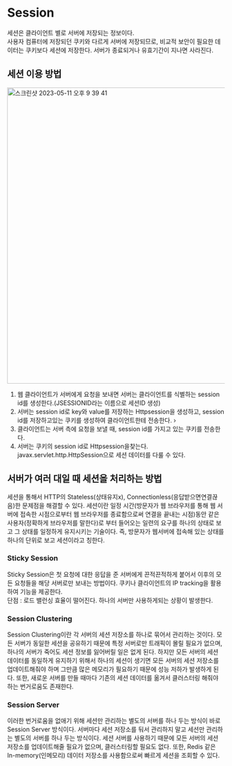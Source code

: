 # Session
세션은 클라이언트 별로 서버에 저장되는 정보이다. <br>
사용자 컴퓨터에 저장되던 쿠키와 다르게 서버에 저장되므로, 비교적 보안이 필요한 데이터는 쿠키보다 세션에 저장한다.
서버가 종료되거나 유효기간이 지나면 사라진다.

## 세션 이용 방법
<img width="684" alt="스크린샷 2023-05-11 오후 9 39 41" src="https://github.com/minwestgit/Tech-Interview-Study/assets/70561950/5642c200-c371-4c71-b9d2-421dfea31c3a">

1. 웹 클라이언트가 서버에게 요청을 보내면 서버는 클라이언트를 식별하는 session id를 생성한다.(JSESSIONID라는 이름으로 세션ID 생성)
2. 서버는 session id로 key와 value를 저장하는 Httpsession을 생성하고, session id를 저장하고있는 쿠키를 생성하여 클라이언트한테 전송한다. ›
3. 클라이언트는 서버 측에 요청을 보낼 때, session id를 가지고 있는 쿠키를 전송한다.
4. 서버는 쿠키의 session id로 Httpsession을찾는다.<br>
javax.servlet.http.HttpSession으로 세션 데이터를 다룰 수 있다.

## 서버가 여러 대일 때 세션을 처리하는 방법

세션을 통해서 HTTP의 Stateless(상태유지x), Connectionless(응답받으면연결끊음)한 문제점을 해결할 수 있다. 
세션이란 일정 시간(방문자가 웹 브라우저를 통해 웹 서버에 접속한 시점으로부터 웹 브라우저를 종료함으로써 연결을 끝내는 시점)동안 같은 사용자(정확하게 브라우저를 말한다)로 부터 들어오는 일련의 요구를 하나의 상태로 보고 그 상태를 일정하게 유지시키는 기술이다.
즉, 방문자가 웹서버에 접속해 있는 상태를 하나의 단위로 보고 세션이라고 칭한다.

### Sticky Session
Sticky Session은 첫 요청에 대한 응답을 준 서버에게 끈적끈적하게 붙어서 이후의 모든 요청들을 해당 서버로만 보내는 방법이다. 쿠키나 클라이언트의 IP tracking을 활용하여 기능을 제공한다.<br>
단점 : 로드 밸런싱 효율이 떨어진다. 하나의 서버만 사용하게되는 상황이 발생한다.

### Session Clustering
Session Clustering이란 각 서버의 세션 저장소를 하나로 묶어서 관리하는 것이다.
모든 서버가 동일한 세션을 공유하기 때문에 특정 서버로만 트래픽이 몰릴 필요가 없으며, 하나의 서버가 죽어도 세션 정보를 잃어버릴 일은 없게 된다. 하지만 모든 서버의 세션 데이터를 동일하게 유지하기 위해서 하나의 세션이 생기면 모든 서버의 세션 저장소를 업데이트해줘야 하며 그만큼 많은 메모리가 필요하기 때문에 성능 저하가 발생하게 된다. 또한, 새로운 서버를 만들 때마다 기존의 세션 데이터를 옮겨서 클러스터링 해줘야 하는 번거로움도 존재한다.

### Session Server
이러한 번거로움을 없애기 위해 세션만 관리하는 별도의 서버를 하나 두는 방식이 바로 Session Server 방식이다.
서버마다 세션 저장소를 둬서 관리하지 말고 세션만 관리하는 별도의 서버를 하나 두는 방식이다.
세션 서버를 사용하기 때문에 모든 서버의 세션 저장소를 업데이트해줄 필요가 없으며, 클러스터링할 필요도 없다. 또한, Redis 같은 In-memory(인메모리) 데이터 저장소를 사용함으로써 빠르게 세션을 조회할 수 있다.
